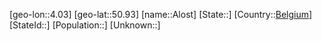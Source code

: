 ﻿---
location: [50.93,4.03]
type: City
tags:
- geo/City


SpocWebEntityId: 28755
isDeleted: false
confidential: public

---
[geo-lon::4.03]
[geo-lat::50.93]
[name::Alost]
[State::]
[Country::[Belgium](geo/Continent/Europe/Belgium.md)]
[StateId::]
[Population::]
[Unknown::]

